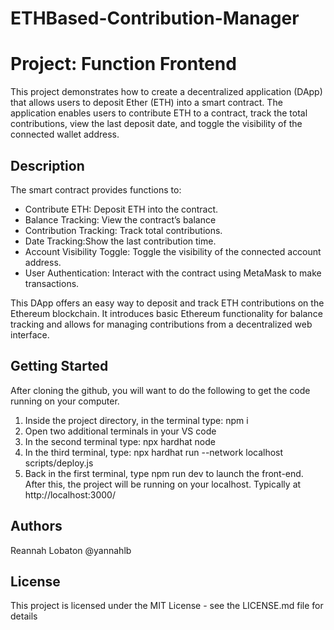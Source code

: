 # ETHBased-Contribution-Manager

# Project: Function Frontend

This project demonstrates how to create a decentralized application (DApp) that allows users to deposit Ether (ETH) into a smart contract. The application enables users to contribute ETH to a contract, track the total contributions, view the last deposit date, and toggle the visibility of the connected wallet address.


## Description

The smart contract provides functions to:

- Contribute ETH: Deposit ETH into the contract.
- Balance Tracking: View the contract’s balance
- Contribution Tracking: Track total contributions.
- Date Tracking:Show the last contribution time.
- Account Visibility Toggle: Toggle the visibility of the connected account address.
- User Authentication: Interact with the contract using MetaMask to make transactions.

This DApp offers an easy way to deposit and track ETH contributions on the Ethereum blockchain. It introduces basic Ethereum functionality for balance tracking and allows for managing contributions from a decentralized web interface.

## Getting Started

After cloning the github, you will want to do the following to get the code running on your computer.

1. Inside the project directory, in the terminal type: npm i
2. Open two additional terminals in your VS code
3. In the second terminal type: npx hardhat node
4. In the third terminal, type: npx hardhat run --network localhost scripts/deploy.js
5. Back in the first terminal, type npm run dev to launch the front-end.
After this, the project will be running on your localhost. Typically at http://localhost:3000/

## Authors

Reannah Lobaton
@yannahlb

## License

This project is licensed under the MIT License - see the LICENSE.md file for details
